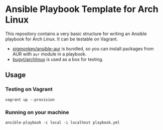 # Ansible Playbook Template for Arch Linux

This repository contains a very basic structure for writing an Ansible playbook for Arch Linux. It can be testable on Vagrant.

- [pigmonkey/ansible-aur](https://github.com/pigmonkey/ansible-aur) is bundled, so you can install packages from AUR with `aur` module in a playbook.
- [bugyt/archlinux](https://atlas.hashicorp.com/bugyt/boxes/archlinux) is used as a box for testing.

## Usage

### Testing on Vagrant

    vagrant up --provision

### Running on your machine

    ansible-playbook -c local -i localhost playbook.yml
